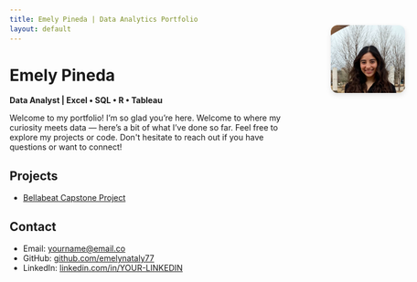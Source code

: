 ```yaml
---
title: Emely Pineda | Data Analytics Portfolio
layout: default
---
```


# Emely Pineda 

<!-- Floating Profile Picture -->
<img 
  src="assets/img/practice.png" 
  alt="Profile Picture" 
  style="
    position: absolute;
    top: 100px;
    right: 40px;
    width: 130px;
    height: auto;
    border-radius: 12px;
    box-shadow: 0 4px 10px rgba(0,0,0,0.1);
    z-index: 10;
  ">

**Data Analyst | Excel • SQL • R • Tableau**

<p class="homepage-intro">
  Welcome to my portfolio! I’m so glad you’re here.  
  Welcome to where my curiosity meets data — here’s a bit of what I’ve done so far.
  Feel free to explore my projects or code. Don't hesitate to reach out if you have questions or want to connect!
</p>

## Projects
- [Bellabeat Capstone Project](projects/bellabeat.md)

## Contact
- Email: yourname@email.co  
- GitHub: [github.com/emelynataly77](https://github.com/emelynataly77)  
- LinkedIn: [linkedin.com/in/YOUR-LINKEDIN](https://linkedin.com/in/YOUR-LINKEDIN)
